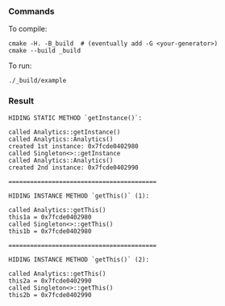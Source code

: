 ### Commands ###

To compile:

    cmake -H. -B_build  # (eventually add -G <your-generator>)
    cmake --build _build

To run:

    ./_build/example


### Result ###

    HIDING STATIC METHOD `getInstance()`:

    called Analytics::getInstance()
    called Analytics::Analytics()
    created 1st instance: 0x7fcde0402980
    called Singleton<>::getInstance
    called Analytics::Analytics()
    created 2nd instance: 0x7fcde0402990

    =========================================

    HIDING INSTANCE METHOD `getThis()` (1):

    called Analytics::getThis()
    this1a = 0x7fcde0402980
    called Singleton<>::getThis()
    this1b = 0x7fcde0402980

    =========================================

    HIDING INSTANCE METHOD `getThis()` (2):

    called Analytics::getThis()
    this2a = 0x7fcde0402990
    called Singleton<>::getThis()
    this2b = 0x7fcde0402990